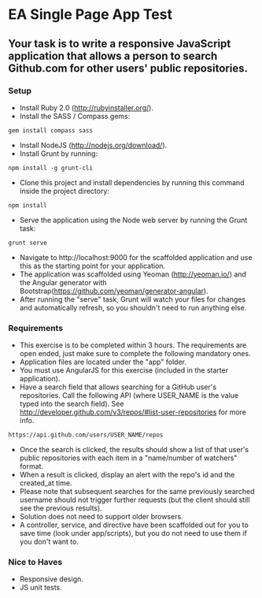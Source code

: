 # EA Single Page App Test

## Your task is to write a responsive JavaScript application that allows a person to search Github.com for other users' public repositories.

### Setup

* Install Ruby 2.0 (http://rubyinstaller.org/).
* Install the SASS / Compass gems:
```
gem install compass sass
```
* Install NodeJS (http://nodejs.org/download/).
* Install Grunt by running:
```
npm install -g grunt-cli
```
* Clone this project and install dependencies by running this command inside the project directory:
```
npm install
```
* Serve the application using the Node web server by running the Grunt task:
```
grunt serve
```
* Navigate to http://localhost:9000 for the scaffolded application and use this as the starting point for your application.
* The application was scaffolded using Yeoman (http://yeoman.io/) and the Angular generator with Bootstrap(https://github.com/yeoman/generator-angular).
* After running the "serve" task, Grunt will watch your files for changes and automatically refresh, so you shouldn't need to run anything else.

### Requirements

* This exercise is to be completed within 3 hours. The requirements are open ended, just make sure to complete the following mandatory ones.
* Application files are located under the "app" folder.
* You must use AngularJS for this exercise (included in the starter application).
* Have a search field that allows searching for a GitHub user's repositories. Call the following API (where USER_NAME is the value typed into the search field). See http://developer.github.com/v3/repos/#list-user-repositories for more info.
```
https://api.github.com/users/USER_NAME/repos
```
* Once the search is clicked, the results should show a list of that user's public repositories with each item in a "name/number of watchers" format.
* When a result is clicked, display an alert with the repo's id and the created_at time.
* Please note that subsequent searches for the same previously searched username should not trigger further requests (but the client should still see the previous results).
* Solution does not need to support older browsers.
* A controller, service, and directive have been scaffolded out for you to save time (look under app/scripts), but you do not need to use them if you don't want to.

### Nice to Haves

* Responsive design.
* JS unit tests.